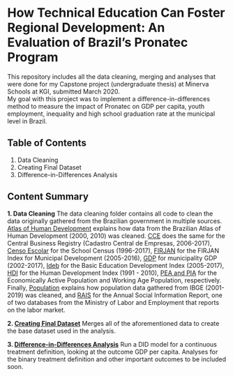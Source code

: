 # How Technical Education Can Foster Regional Development: An Evaluation of Brazil’s Pronatec Program

This repository includes all the data cleaning, merging and analyses that were done for my Capstone project (undergraduate thesis) at Minerva Schools at KGI, submitted March 2020.  
My goal with this project was to implement a difference-in-differences method to measure the impact of Pronatec on GDP per capita, youth employment, inequality and high school graduation rate at the municipal level in Brazil.

## Table of Contents

1. Data Cleaning
2. Creating Final Dataset
3. Difference-in-Differences Analysis

## Content Summary
**1. Data Cleaning**
The data cleaning folder contains all code to clean the data originally gathered from the Brazilian government in multiple sources. [Atlas of Human Development](https://github.com/giovannachaves/Capstone-Project/blob/113114f90afe768c0f8a156e56a4234e20ac13d7/Data%20Cleaning/Atlas%20of%20Human%20Development.R) explains how data from the Brazilian Atlas of Human Development (2000, 2010) was cleaned. [CCE](https://github.com/giovannachaves/Capstone-Project/blob/master/Data%20Cleaning/CCE.R) does the same for the Central Business Registry (Cadastro Central de Empresas, 2006-2017), [Censo Escolar](https://github.com/giovannachaves/Capstone-Project/blob/master/Data%20Cleaning/Censo%20Escolar.R) for the School Census (1996-2017), [FIRJAN](https://github.com/giovannachaves/Capstone-Project/blob/master/Data%20Cleaning/FIRJAN.R) for the FIRJAN Index for Municipal Development (2005-2016), [GDP](https://github.com/giovannachaves/Capstone-Project/blob/master/Data%20Cleaning/GDP.R) for municipality GDP (2002-2017), [Ideb](https://github.com/giovannachaves/Capstone-Project/blob/master/Data%20Cleaning/Ideb.R) for the Basic Education Development Index (2005-2017), [HDI](https://github.com/giovannachaves/Capstone-Project/blob/master/Data%20Cleaning/HDI.R) for the Human Development Index (1991 - 2010), [PEA and PIA](https://github.com/giovannachaves/Capstone-Project/blob/master/Data%20Cleaning/PEA%20and%20PIA.R) for the Economically Active Population and Working Age Population, respectively. Finally, [Population](https://github.com/giovannachaves/Capstone-Project/blob/master/Data%20Cleaning/Population.R) explains how population data gathered from IBGE (2001-2019) was cleaned, and [RAIS](https://github.com/giovannachaves/Capstone-Project/blob/master/Data%20Cleaning/RAIS.R) for the Annual Social Information Report, one of two databases from the Ministry of Labor and Employment that reports on the labor market.

**2. [Creating Final Dataset](https://github.com/giovannachaves/Capstone-Project/blob/master/Creating%20Final%20Dataset.R)**
Merges all of the aforementioned data to create the base dataset used in the analysis.

**3. [Difference-in-Differences Analysis](https://github.com/giovannachaves/Capstone-Project/blob/master/Difference-in-Differences%20Analysis.R)**
Run a DID model for a continuous treatment definition, looking at the outcome GDP per capita. Analyses for the binary treatment definition and other important outcomes to be included soon.
